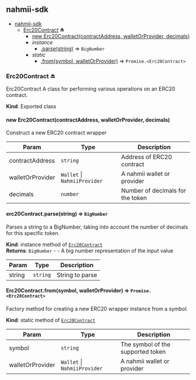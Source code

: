 <a name="module_nahmii-sdk"></a>

## nahmii-sdk

* [nahmii-sdk](#module_nahmii-sdk)
    * [Erc20Contract](#exp_module_nahmii-sdk--Erc20Contract) ⏏
        * [new Erc20Contract(contractAddress, walletOrProvider, decimals)](#new_module_nahmii-sdk--Erc20Contract_new)
        * _instance_
            * [.parse(string)](#module_nahmii-sdk--Erc20Contract+parse) ⇒ <code>BigNumber</code>
        * _static_
            * [.from(symbol, walletOrProvider)](#module_nahmii-sdk--Erc20Contract.from) ⇒ <code>Promise.&lt;Erc20Contract&gt;</code>

<a name="exp_module_nahmii-sdk--Erc20Contract"></a>

### Erc20Contract ⏏
Erc20Contract
A class for performing various operations on an ERC20 contract.

**Kind**: Exported class  
<a name="new_module_nahmii-sdk--Erc20Contract_new"></a>

#### new Erc20Contract(contractAddress, walletOrProvider, decimals)
Construct a new ERC20 contract wrapper


| Param | Type | Description |
| --- | --- | --- |
| contractAddress | <code>string</code> | Address of ERC20 contract |
| walletOrProvider | <code>Wallet</code> \| <code>NahmiiProvider</code> | A nahmii wallet or provider |
| decimals | <code>number</code> | Number of decimals for the token |

<a name="module_nahmii-sdk--Erc20Contract+parse"></a>

#### erc20Contract.parse(string) ⇒ <code>BigNumber</code>
Parses a string to a BigNumber, taking into account the number of
decimals for this specific token.

**Kind**: instance method of [<code>Erc20Contract</code>](#exp_module_nahmii-sdk--Erc20Contract)  
**Returns**: <code>BigNumber</code> - - A big number representation of the input value  

| Param | Type | Description |
| --- | --- | --- |
| string | <code>string</code> | String to parse |

<a name="module_nahmii-sdk--Erc20Contract.from"></a>

#### Erc20Contract.from(symbol, walletOrProvider) ⇒ <code>Promise.&lt;Erc20Contract&gt;</code>
Factory method for creating a new ERC20 wrapper instance from a symbol.

**Kind**: static method of [<code>Erc20Contract</code>](#exp_module_nahmii-sdk--Erc20Contract)  

| Param | Type | Description |
| --- | --- | --- |
| symbol | <code>string</code> | The symbol of the supported token |
| walletOrProvider | <code>Wallet</code> \| <code>NahmiiProvider</code> | A nahmii wallet or provider |

